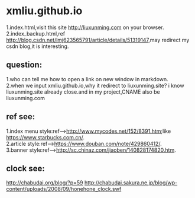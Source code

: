 # xmliu.github.io
1.index.html,visit this site <http://liuxunming.com> on your browser.<br>
2.index_backup.html,ref <http://blog.csdn.net/lmj623565791/article/details/51319147>,may redirect my csdn blog,it is interesting.

## question:
1.who can tell me how to open a link on new window in markdown.<br>
2.when we input xmliu.github.io,why it redirect to liuxunming.site? i know liuxunming.site already close.and in my project,CNAME also be liuxunming.com

## ref see:
1.index menu style:ref--><http://www.mycodes.net/152/8391.htm>;like <https://www.starbucks.com.cn/>.<br>
2.article style:ref--><https://www.douban.com/note/429860412/>.<br>
3.banner style:ref--><http://sc.chinaz.com/jiaoben/140828174820.htm>.<br>

## clock see:
<http://chabudai.org/blog/?p=59>
<http://chabudai.sakura.ne.jp/blog/wp-content/uploads/2008/09/honehone_clock.swf>